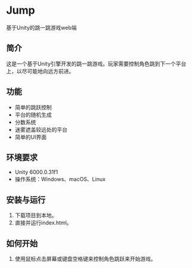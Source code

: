 # Jump
基于Unity的跳一跳游戏web端

## 简介
这是一个基于Unity引擎开发的跳一跳游戏。玩家需要控制角色跳到下一个平台上，以尽可能地向远方前进。

## 功能
- 简单的跳跃控制
- 平台的随机生成
- 分数系统
- 迷雾遮盖较远处的平台
- 简单的UI界面

## 环境要求
- Unity 6000.0.31f1
- 操作系统：Windows、macOS、Linux

## 安装与运行
1. 下载项目到本地。
2. 直接并运行index.html。

## 如何开始
1. 使用鼠标点击屏幕或键盘空格键来控制角色跳跃来开始游戏。
